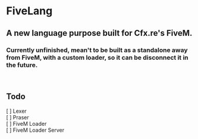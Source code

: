 # FiveLang
## A new language purpose built for Cfx.re's FiveM.

### Currently unfinished, mean't to be built as a standalone away from FiveM, with a custom loader, so it can be disconnect it in the future.
<br>

## Todo
[ ] Lexer<br>
[ ] Praser<br>
[ ] FiveM Loader<br>
[ ] FiveM Loader Server<br>
